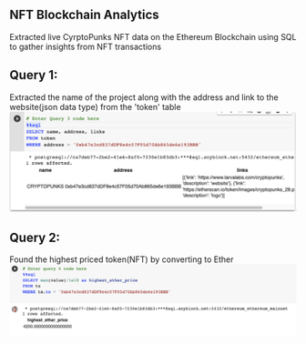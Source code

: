 ## NFT Blockchain Analytics
Extracted live CyrptoPunks NFT data on the Ethereum Blockchain using SQL to gather insights from NFT transactions

## Query 1:
Extracted the name of the project along with the address and link to the website(json data type) from the 'token' table
![alt text](https://github.com/mkimball14/blockchain_analytics/blob/main/images/query3.png "Query 3")

## Query 2: 
Found the highest priced token(NFT) by converting to Ether
![alt text](https://github.com/mkimball14/blockchain_analytics/blob/main/images/query4.png "Query 4")
